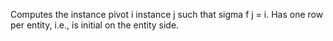 Computes the instance pivot i instance j such that sigma f j = i.  Has one row per entity, i.e., is initial on the entity side.